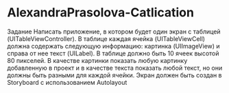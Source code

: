 # AlexandraPrasolova-Catlication
Задание
Написать приложение, в котором будет один экран с таблицей (UITableViewController). В таблице каждая ячейка (UITableViewCell) должна содержать следующую информацию:  картинка (UIImageView) и справа от нее текст (UILabel). В таблице должно быть 10 ячеек высотой 80 пикселей.  В качестве картинки показать любую картинку добавленную в проект и в качестве текста показать любой текст, но они должны быть разными для каждой ячейки.  Экран должен быть создан в Storyboard с использованием Autolayout
